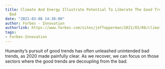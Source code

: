 ```yaml
---
title: Climate And Energy Illustrate Potential To Liberate The Good Trends From The
  Bad
date: "2021-03-08 14:30:00"
author: Forbes - Innovation
authorlink: https://www.forbes.com/sites/jeffopperman/2021/03/08/climate-and-energy-illustrate-potential-to-liberate-the-good-trends-from-the-bad/
tags:
- Forbes-Innovation
---
```

Humanity’s pursuit of good trends has often unleashed unintended bad trends, as 2020 made painfully clear. As we recover, we can focus on those sectors where the good trends are decoupling from the bad.